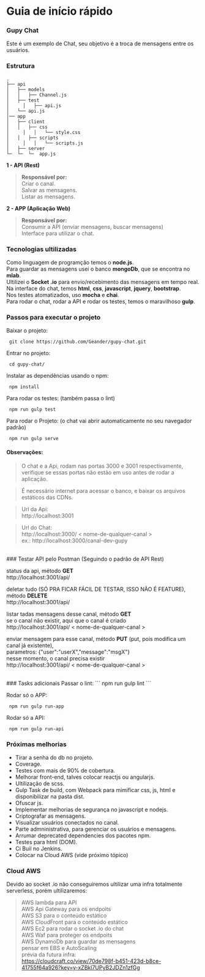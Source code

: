 # Guia de início rápido

### Gupy Chat
Este é um exemplo de Chat, seu objetivo é a troca de mensagens entre os usuários.

### Estrutura

    .
    ├── api
    │   ├── models
    │   │   ├── Channel.js
    │   ├── test
    │	  │   ├── api.js
    │   └── api.js
    │── app
    │   ├── client
    │   │   ├── css
    │	  │   │   └── style.css
    │   │   ├── scripts
    │	  │   │   └── scripts.js
    │   ├── server
    └─  └─  └─  app.js


**1 - API (Rest)**
>**Responsável por:**<br />
>Criar o canal.<br />
>Salvar as mensagens.<br />
>Listar as mensagens.

**2 - APP (Aplicação Web)**
>**Responsável por:**<br />
>Consumir a API (enviar mensagens, buscar mensagens)<br />
>Interface para utilizar o chat.

### Tecnologias ultilizadas
Como linguagem de programção temos o **node.js**.<br />
Para guardar as mensagens usei o banco **mongoDb**, que se encontra no **mlab**.<br />
Ultilizei o **Socket .io** para envio/recebimento das mensagens em tempo real.<br />
Na interface do chat, temos **html**, **css**, **javascript**, **jquery**, **bootstrap**.<br />
Nos testes atomatizados, uso **mocha** e **chai**.<br />
Para rodar o chat, rodar a API e rodar os testes, temos o maravilhoso **gulp**.<br />

### Passos para executar o projeto

Baixar o projeto:
```
 git clone https://github.com/Geander/gupy-chat.git
```

Entrar no projeto:

```
 cd gupy-chat/
```

Instalar as dependências usando o npm:
```
 npm install
```

Para rodar os testes:
(também passa o lint)
```
 npm run gulp test
```

Para rodar o Projeto:
(o chat vai abrir automaticamente no seu navegador padrão)
```
 npm run gulp serve
```

#### Observações:
>O chat e a Api, rodam nas portas 3000 e 3001 respectivamente, verifique se essas portas não estão em uso antes de rodar a aplicação.

>É necessário internet para acessar o banco, e baixar os arquivos estáticos das CDNs.

>Url da Api:<br />
>http://localhost:3001

>Url do Chat:<br />
>http://localhost:3000/ < nome-de-qualquer-canal > <br />
>ex.: http://localhost:3000/canal-dev-gupy

<br />
### Testar API pelo Postman
(Seguindo o padrão de API Rest)<br />

status da api, método **GET**<br />
http://localhost:3001/api/<br />

deletar tudo (SÓ PRA FICAR FÁCIL DE TESTAR, ISSO NÃO É FEATURE), método **DELETE**<br />
http://localhost:3001/api/<br />

listar tadas mensagens desse canal, método **GET**<br />
se o canal não existir, aqui que o canal é criado<br />
http://localhost:3001/api/ < nome-de-qualquer-canal > <br />

enviar mensagem para esse canal, método **PUT** (put, pois modifica um canal já existente),<br /> parametros: {"user":"userX","message":"msgX"}<br />
nesse momento, o canal precisa existir<br />
http://localhost:3001/api/ < nome-de-qualquer-canal >

<br />
### Tasks adicionais
Passar o lint:
```
 npm run gulp lint
```

Rodar só o APP:

```
 npm run gulp run-app
```

Rodar só a API:
```
 npm run gulp run-api
```

### Próximas melhorias
- Tirar a senha do db no projeto.
- Coverage.
- Testes com mais de 90% de cobertura.
- Melhorar front-end, talves colocar reactjs ou angularjs.
- Ultilização de scss.
- Gulp Task de build, com Webpack para mimificar css, js, html e disponibilizar na pasta dist.
- Ofuscar js.
- Implementar melhorias de segurança no javascript e nodejs.
- Criptografar as mensagens.
- Visualizar usuários conectados no canal.
- Parte admninistrativa, para gerenciar os usuários e mensagens.
- Arrumar deprecated dependencies dos pacotes npm.
- Testes para html (DOM).
- Ci Buil no Jenkins.
- Colocar na Cloud AWS (vide próximo tópico)

### Cloud AWS
Devido ao socket .io não conseguiremos ultilizar uma infra totalmente serverless, porém ultilizaremos:
>AWS lambda para API<br />
>AWS Api Gateway para os endpoits<br />
>AWS S3 para o conteúdo estático<br />
>AWS CloudFront para o conteúdo estático<br />
>AWS Ec2 para rodar o socket .io do chat<br />
>AWS Waf para proteger os endpoits<br />
>AWS DynamoDb para guardar as mensagens<br />
>pensar em EBS e AutoScaling<br />
>prévia da futura infra:<br />
https://cloudcraft.co/view/70de798f-b451-423d-b8ce-41755f64a926?key=y-xZBkl7UPyB2JDZn1zfGg
